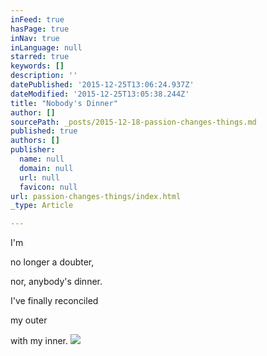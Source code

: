 ```yaml
---
inFeed: true
hasPage: true
inNav: true
inLanguage: null
starred: true
keywords: []
description: ''
datePublished: '2015-12-25T13:06:24.937Z'
dateModified: '2015-12-25T13:05:38.244Z'
title: "Nobody's Dinner"
author: []
sourcePath: _posts/2015-12-18-passion-changes-things.md
published: true
authors: []
publisher:
  name: null
  domain: null
  url: null
  favicon: null
url: passion-changes-things/index.html
_type: Article

---
```

I'm 

no longer 
a doubter, 

nor,
anybody's dinner. 

I've finally reconciled 

my outer 

with my inner.
![](https://the-grid-user-content.s3-us-west-2.amazonaws.com/6011c19d-f97b-4704-af71-5e743370b112.jpg)